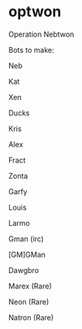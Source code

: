 optwon
======

Operation Nebtwon

Bots to make:

Neb

Kat

Xen

Ducks

Kris

Alex

Fract

Zonta

Garfy

Louis

Larmo

Gman (irc)

[GM]GMan

Dawgbro

Marex (Rare)

Neon (Rare)

Natron (Rare)
